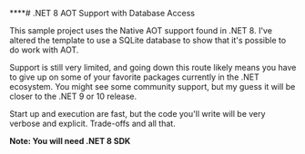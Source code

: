 ****# .NET 8 AOT Support with Database Access

This sample project uses the Native AOT support found in .NET 8. I've altered the template to use a SQLite database to show that it's possible to do work with AOT.

Support is still very limited, and going down this route likely means you have to give up on some of your favorite packages currently in the .NET ecosystem. You might see some community support, but my guess it will be closer to the .NET 9 or 10 release.

Start up and execution are fast, but the code you'll write will be very verbose and explicit. Trade-offs and all that.

**Note: You will need .NET 8 SDK**

